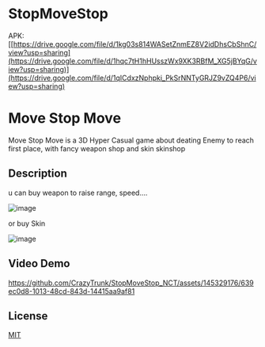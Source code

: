 # StopMoveStop
APK:[[https://drive.google.com/file/d/1kg03s814WASetZnmEZ8V2idDhsCbShnC/view?usp=sharing](https://drive.google.com/file/d/1hqc7tH1hHUsszWx9XK3RBfM_XG5jBYqG/view?usp=sharing)](https://drive.google.com/file/d/1qICdxzNphpki_PkSrNNTyGRJZ9vZQ4P6/view?usp=sharing)
# Move Stop Move

Move Stop Move is a 3D Hyper Casual game about deating Enemy to reach first place, with fancy weapon shop and skin skinshop
## Description

u can buy weapon to raise range, speed....


![image](https://github.com/CrazyTrunk/StopMoveStop_NCT/assets/145329176/7f9789c6-e233-4f25-bb48-b7d9f3b91b10)


or buy Skin


![image](https://github.com/CrazyTrunk/StopMoveStop_NCT/assets/145329176/57c58974-83d4-420a-9b02-0575130d6816)



## Video Demo

https://github.com/CrazyTrunk/StopMoveStop_NCT/assets/145329176/639ec0d8-1013-48cd-843d-14415aa9af81



## License

[MIT](https://choosealicense.com/licenses/mit/)
